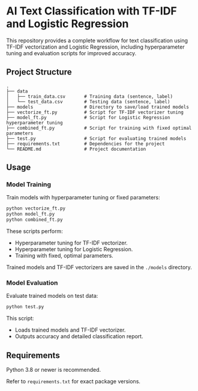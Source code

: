 # AI Text Classification with TF-IDF and Logistic Regression

This repository provides a complete workflow for text classification using TF-IDF vectorization and Logistic Regression, including hyperparameter tuning and evaluation scripts for improved accuracy.

## Project Structure

```
.
├── data
│   ├── train_data.csv       # Training data (sentence, label)
│   └── test_data.csv        # Testing data (sentence, label)
├── models                   # Directory to save/load trained models
├── vectorize_ft.py          # Script for TF-IDF vectorizer tuning
├── model_ft.py              # Script for Logistic Regression hyperparameter tuning
├── combined_ft.py           # Script for training with fixed optimal parameters
├── test.py                  # Script for evaluating trained models
├── requirements.txt         # Dependencies for the project
└── README.md                # Project documentation
```

## Usage

### Model Training

Train models with hyperparameter tuning or fixed parameters:

```bash
python vectorize_ft.py
python model_ft.py
python combined_ft.py
```

These scripts perform:

* Hyperparameter tuning for TF-IDF vectorizer.
* Hyperparameter tuning for Logistic Regression.
* Training with fixed, optimal parameters.

Trained models and TF-IDF vectorizers are saved in the `./models` directory.

### Model Evaluation

Evaluate trained models on test data:

```bash
python test.py
```

This script:

* Loads trained models and TF-IDF vectorizer.
* Outputs accuracy and detailed classification report.

## Requirements

Python 3.8 or newer is recommended.

Refer to `requirements.txt` for exact package versions.